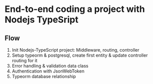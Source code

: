 # End-to-end coding a project with Nodejs TypeSript

## Flow
1. Init Nodejs-TypeScript project: Middleware, routing, controller
2. Setup typeorm & postgresql, create first entity & update controller routing for it
3. Error handling & validation data class
4. Authentication with JsonWebToken
5. Typeorm database relationship
